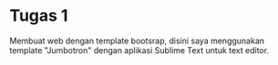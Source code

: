 # Tugas 1
Membuat web dengan template bootsrap, disini saya menggunakan template "Jumbotron" dengan aplikasi Sublime Text untuk text editor.
